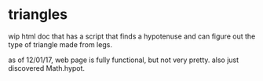 # triangles
wip html doc that has a script that finds a hypotenuse and can figure out the type of triangle made from legs.

as of 12/01/17, web page is fully functional, but not very pretty. also just discovered Math.hypot.